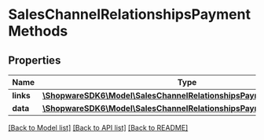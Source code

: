 # SalesChannelRelationshipsPaymentMethods

## Properties
Name | Type | Description | Notes
------------ | ------------- | ------------- | -------------
**links** | [**\ShopwareSDK6\Model\SalesChannelRelationshipsPaymentMethodsLinks**](SalesChannelRelationshipsPaymentMethodsLinks.md) |  | [optional] 
**data** | [**\ShopwareSDK6\Model\SalesChannelRelationshipsPaymentMethodsData[]**](SalesChannelRelationshipsPaymentMethodsData.md) |  | [optional] 

[[Back to Model list]](../../README.md#documentation-for-models) [[Back to API list]](../../README.md#documentation-for-api-endpoints) [[Back to README]](../../README.md)

